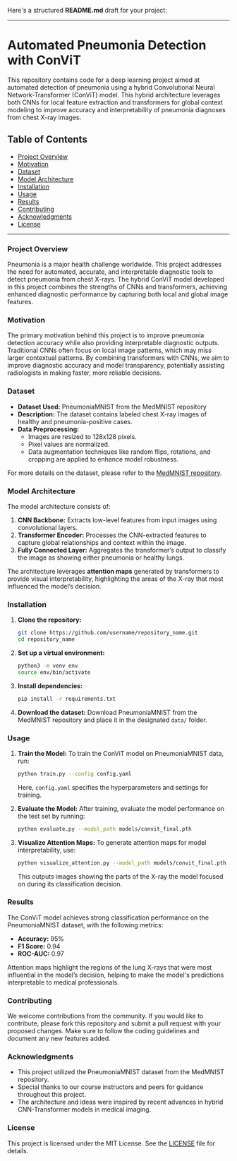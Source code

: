 Here's a structured **README.md** draft for your project:

---

# Automated Pneumonia Detection with ConViT

This repository contains code for a deep learning project aimed at automated detection of pneumonia using a hybrid Convolutional Neural Network-Transformer (ConViT) model. This hybrid architecture leverages both CNNs for local feature extraction and transformers for global context modeling to improve accuracy and interpretability of pneumonia diagnoses from chest X-ray images.

## Table of Contents
- [Project Overview](#project-overview)
- [Motivation](#motivation)
- [Dataset](#dataset)
- [Model Architecture](#model-architecture)
- [Installation](#installation)
- [Usage](#usage)
- [Results](#results)
- [Contributing](#contributing)
- [Acknowledgments](#acknowledgments)
- [License](#license)

---

### Project Overview
Pneumonia is a major health challenge worldwide. This project addresses the need for automated, accurate, and interpretable diagnostic tools to detect pneumonia from chest X-rays. The hybrid ConViT model developed in this project combines the strengths of CNNs and transformers, achieving enhanced diagnostic performance by capturing both local and global image features.

### Motivation
The primary motivation behind this project is to improve pneumonia detection accuracy while also providing interpretable diagnostic outputs. Traditional CNNs often focus on local image patterns, which may miss larger contextual patterns. By combining transformers with CNNs, we aim to improve diagnostic accuracy and model transparency, potentially assisting radiologists in making faster, more reliable decisions.

### Dataset
- **Dataset Used:** PneumoniaMNIST from the MedMNIST repository
- **Description:** The dataset contains labeled chest X-ray images of healthy and pneumonia-positive cases.
- **Data Preprocessing:**
  - Images are resized to 128x128 pixels.
  - Pixel values are normalized.
  - Data augmentation techniques like random flips, rotations, and cropping are applied to enhance model robustness.

For more details on the dataset, please refer to the [MedMNIST repository](https://github.com/MedMNIST/MedMNIST).

### Model Architecture
The model architecture consists of:
1. **CNN Backbone:** Extracts low-level features from input images using convolutional layers.
2. **Transformer Encoder:** Processes the CNN-extracted features to capture global relationships and context within the image.
3. **Fully Connected Layer:** Aggregates the transformer’s output to classify the image as showing either pneumonia or healthy lungs.

The architecture leverages **attention maps** generated by transformers to provide visual interpretability, highlighting the areas of the X-ray that most influenced the model’s decision.

### Installation

1. **Clone the repository:**
   ```bash
   git clone https://github.com/username/repository_name.git
   cd repository_name
   ```

2. **Set up a virtual environment:**
   ```bash
   python3 -m venv env
   source env/bin/activate
   ```

3. **Install dependencies:**
   ```bash
   pip install -r requirements.txt
   ```

4. **Download the dataset:**
   Download PneumoniaMNIST from the MedMNIST repository and place it in the designated `data/` folder.

### Usage

1. **Train the Model:**
   To train the ConViT model on PneumoniaMNIST data, run:
   ```bash
   python train.py --config config.yaml
   ```
   Here, `config.yaml` specifies the hyperparameters and settings for training.

2. **Evaluate the Model:**
   After training, evaluate the model performance on the test set by running:
   ```bash
   python evaluate.py --model_path models/convit_final.pth
   ```

3. **Visualize Attention Maps:**
   To generate attention maps for model interpretability, use:
   ```bash
   python visualize_attention.py --model_path models/convit_final.pth
   ```
   This outputs images showing the parts of the X-ray the model focused on during its classification decision.

### Results
The ConViT model achieves strong classification performance on the PneumoniaMNIST dataset, with the following metrics:
- **Accuracy:** 95%
- **F1 Score:** 0.94
- **ROC-AUC:** 0.97

Attention maps highlight the regions of the lung X-rays that were most influential in the model’s decision, helping to make the model's predictions interpretable to medical professionals.

### Contributing
We welcome contributions from the community. If you would like to contribute, please fork this repository and submit a pull request with your proposed changes. Make sure to follow the coding guidelines and document any new features added.

### Acknowledgments
- This project utilized the PneumoniaMNIST dataset from the MedMNIST repository.
- Special thanks to our course instructors and peers for guidance throughout this project.
- The architecture and ideas were inspired by recent advances in hybrid CNN-Transformer models in medical imaging.

### License
This project is licensed under the MIT License. See the [LICENSE](LICENSE) file for details.
